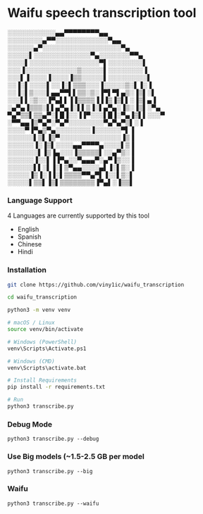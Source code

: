# Waifu speech transcription tool
░░░░░░░░░░░▄▄▀▀▀▀▀▀▀▀▄▄</br>
░░░░░░░░▄▀▀░░░░░░░░░░░░▀▄▄</br>
░░░░░░▄▀░░░░░░░░░░░░░░░░░░▀▄</br>
░░░░░▌░░░░░░░░░░░░░▀▄░░░░░░░▀▀▄</br>
░░░░▌░░░░░░░░░░░░░░░░▀▌░░░░░░░░▌</br>
░░░▐░░░░░░░░░░░░▒░░░░░▌░░░░░░░░▐</br>
░░░▌▐░░░░▐░░░░▐▒▒░░░░░▌░░░░░░░░░▌</br>
░░▐░▌░░░░▌░░▐░▌▒▒▒░░░▐░░░░░▒░▌▐░▐</br>
░░▐░▌▒░░░▌▄▄▀▀▌▌▒▒░▒░▐▀▌▀▌▄▒░▐▒▌░▌</br>
░░░▌▌░▒░░▐▀▄▌▌▐▐▒▒▒▒▐▐▐▒▐▒▌▌░▐▒▌▄▐</br>
░▄▀▄▐▒▒▒░▌▌▄▀▄▐░▌▌▒▐░▌▄▀▄░▐▒░▐▒▌░▀▄</br>
▀▄▀▒▒▌▒▒▄▀░▌█▐░░▐▐▀░░░▌█▐░▀▄▐▒▌▌░░░▀</br>
░▀▀▄▄▐▒▀▄▀░▀▄▀░░░░░░░░▀▄▀▄▀▒▌░▐</br>
░░░░▀▐▀▄▒▀▄░░░░░░░░▐░░░░░░▀▌▐</br>
░░░░░░▌▒▌▐▒▀░░░░░░░░░░░░░░▐▒▐</br>
░░░░░░▐░▐▒▌░░░░▄▄▀▀▀▀▄░░░░▌▒▐</br>
░░░░░░░▌▐▒▐▄░░░▐▒▒▒▒▒▌░░▄▀▒░▐</br>
░░░░░░▐░░▌▐▐▀▄░░▀▄▄▄▀░▄▀▐▒░░▐</br>
░░░░░░▌▌░▌▐░▌▒▀▄▄░░░░▄▌▐░▌▒░▐</br>
░░░░░▐▒▐░▐▐░▌▒▒▒▒▀▀▄▀▌▐░░▌▒░▌</br>
░░░░░▌▒▒▌▐▒▌▒▒▒▒▒▒▒▒▐▀▄▌░▐▒▒▌</br>
### Language Support
4 Languages are currently supported by this tool
- English
- Spanish
- Chinese
- Hindi
### Installation
```bash
git clone https://github.com/viny1ic/waifu_transcription

cd waifu_transcription

python3 -m venv venv

# macOS / Linux
source venv/bin/activate

# Windows (PowerShell)
venv\Scripts\Activate.ps1

# Windows (CMD)
venv\Scripts\activate.bat

# Install Requirements
pip install -r requirements.txt

# Run
python3 transcribe.py
```

### Debug Mode
`python3 transcribe.py --debug`
### Use Big models (~1.5-2.5 GB per model
`python3 transcribe.py --big`
### Waifu
`python3 transcribe.py --waifu`

